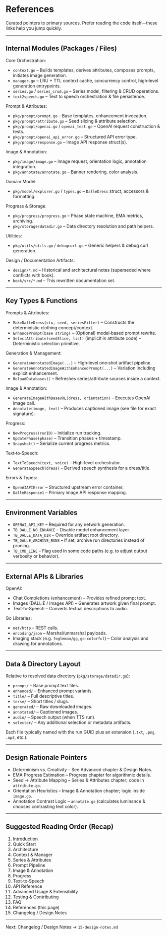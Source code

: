 # References

Curated pointers to primary sources. Prefer reading the code itself—these links help you jump quickly.

---

## Internal Modules (Packages / Files)

Core Orchestration:
- `context.go` – Builds templates, derives attributes, composes prompts, initiates image generation.
- `manager.go` – LRU + TTL context cache, concurrency control, high‑level generation entrypoints.
- `series.go` / `series_crud.go` – Series model, filtering & CRUD operations.
- `text2speech.go` – Text to speech orchestration & file persistence.

Prompt & Attributes:
- `pkg/prompt/prompt.go` – Base templates, enhancement invocation.
- `pkg/prompt/attribute.go` – Seed slicing & attribute selection.
- `pkg/prompt/openai.go` / `openai_test.go` – OpenAI request construction & tests.
- `pkg/prompt/openai_api_error.go` – Structured API error type.
- `pkg/prompt/response.go` – Image API response struct(s).

Image & Annotation:
- `pkg/image/image.go` – Image request, orientation logic, annotation integration.
- `pkg/annotate/annotate.go` – Banner rendering, color analysis.

Domain Model:
- `pkg/model/explorer.go` / `types.go` – `DalleDress` struct, accessors & formatting.

Progress & Storage:
- `pkg/progress/progress.go` – Phase state machine, EMA metrics, archiving.
- `pkg/storage/datadir.go` – Data directory resolution and path helpers.

Utilities:
- `pkg/utils/utils.go` / `debugcurl.go` – Generic helpers & debug curl generation.

Design / Documentation Artifacts:
- `design/*.md` – Historical and architectural notes (superseded where conflicts with book).
- `book/src/*.md` – This rewritten documentation set.

---

## Key Types & Functions

Prompts & Attributes:
- `MakeDalleDress(ctx, seed, seriesFilter)` – Constructs the deterministic clothing concept/context.
- `EnhancePrompt(base string)` – (Optional) model‑based prompt rewrite.
- `SelectAttribute(seedSlice, list)` (implicit in attribute code) – Deterministic selection primitive.

Generation & Management:
- `GenerateAnnotatedImage(...)` – High‑level one‑shot artifact pipeline.
- `GenerateAnnotatedImageWithEnhancedPrompt(...)` – Variation including explicit enhancement.
- `ReloadDatabases()` – Refreshes series/attribute sources inside a context.

Image & Annotation:
- `GenerateImageWithBaseURL(dress, orientation)` – Executes OpenAI image call.
- `Annotate(image, text)` – Produces captioned image (see file for exact signature).

Progress:
- `NewProgress(runID)` – Initialize run tracking.
- `UpdatePhase(phase)` – Transition phases + timestamp.
- `Snapshot()` – Serialize current progress metrics.

Text‑to‑Speech:
- `TextToSpeech(text, voice)` – High‑level orchestrator.
- `GenerateSpeech(dress)` – Derived speech synthesis for a dress/title.

Errors & Types:
- `OpenAIAPIError` – Structured upstream error container.
- `DalleResponse1` – Primary image API response mapping.

---

## Environment Variables

- `OPENAI_API_KEY` – Required for any network generation.
- `TB_DALLE_NO_ENHANCE` – Disable model enhancement layer.
- `TB_DALLE_DATA_DIR` – Override artifact root directory.
- `TB_DALLE_ARCHIVE_RUNS` – If set, archive run directories instead of pruning.
- `TB_CMD_LINE` – Flag used in some code paths (e.g. to adjust output verbosity or behavior).

---

## External APIs & Libraries

OpenAI:
- Chat Completions (enhancement) – Provides refined prompt text.
- Images (DALL·E / Images API) – Generates artwork given final prompt.
- Text‑to‑Speech – Converts textual descriptions to audio.

Go Libraries:
- `net/http` – REST calls.
- `encoding/json` – Marshal/unmarshal payloads.
- Imaging stack (e.g. `fogleman/gg`, `go-colorful`) – Color analysis and drawing for annotations.

---

## Data & Directory Layout

Relative to resolved data directory (`pkg/storage/datadir.go`):
- `prompt/` – Base prompt text files.
- `enhanced/` – Enhanced prompt variants.
- `title/` – Full descriptive titles.
- `terse/` – Short titles / slugs.
- `generated/` – Raw downloaded images.
- `annotated/` – Captioned images.
- `audio/` – Speech output (when TTS run).
- `selector/` – Any additional selection or metadata artifacts.

Each file typically named with the run GUID plus an extension (`.txt`, `.png`, `.mp3`, etc.).

---

## Design Rationale Pointers

- Determinism vs. Creativity – See Advanced chapter & Design Notes.
- EMA Progress Estimation – Progress chapter for algorithmic details.
- Seed → Attribute Mapping – Series & Attributes chapter; code in `attribute.go`.
- Orientation Heuristics – Image & Annotation chapter; logic inside `image.go`.
- Annotation Contrast Logic – `annotate.go` (calculates luminance & chooses contrasting text color).

---

## Suggested Reading Order (Recap)
1. Introduction
2. Quick Start
3. Architecture
4. Context & Manager
5. Series & Attributes
6. Prompt Pipeline
7. Image & Annotation
8. Progress
9. Text‑to‑Speech
10. API Reference
11. Advanced Usage & Extensibility
12. Testing & Contributing
13. FAQ
14. References (this page)
15. Changelog / Design Notes

---

Next: Changelog / Design Notes → `15-design-notes.md`
